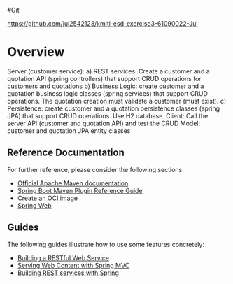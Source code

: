 #Git 

https://github.com/jui2542123/kmitl-esd-exercise3-61090022-Jui


# Overview
Server (customer service):
a) REST services: Create a customer and a quotation API (spring controllers) that support CRUD operations for customers and quotations
b) Business Logic: create customer and a quotation business logic classes (spring services) that support CRUD operations. The quotation creation must validate a customer (must exist).
c) Persistence: create customer and a quotation persistence classes (spring JPA) that support CRUD operations. Use H2 database.
Client: Call the server API (customer and quotation API) and test the CRUD
Model: customer and quotation JPA entity classes


## Reference Documentation
For further reference, please consider the following sections:

* [Official Apache Maven documentation](https://maven.apache.org/guides/index.html)
* [Spring Boot Maven Plugin Reference Guide](https://docs.spring.io/spring-boot/docs/2.4.0-SNAPSHOT/maven-plugin/reference/html/)
* [Create an OCI image](https://docs.spring.io/spring-boot/docs/2.4.0-SNAPSHOT/maven-plugin/reference/html/#build-image)
* [Spring Web](https://docs.spring.io/spring-boot/docs/2.3.3.RELEASE/reference/htmlsingle/#boot-features-developing-web-applications)

## Guides
The following guides illustrate how to use some features concretely:

* [Building a RESTful Web Service](https://spring.io/guides/gs/rest-service/)
* [Serving Web Content with Spring MVC](https://spring.io/guides/gs/serving-web-content/)
* [Building REST services with Spring](https://spring.io/guides/tutorials/bookmarks/)

